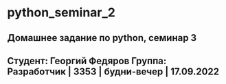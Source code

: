 # python_seminar_2
## Домашнее задание по python, семинар 3
## Студент: Георгий Федяров Группа: Разработчик | 3353 | будни-вечер | 17.09.2022
